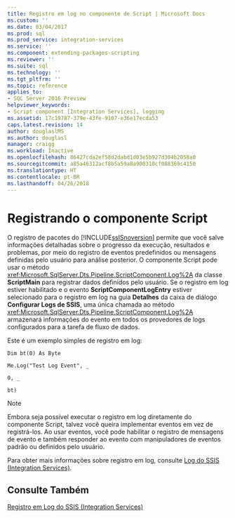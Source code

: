 ```yaml
---
title: Registro em log no componente de Script | Microsoft Docs
ms.custom: ''
ms.date: 03/04/2017
ms.prod: sql
ms.prod_service: integration-services
ms.service: ''
ms.component: extending-packages-scripting
ms.reviewer: ''
ms.suite: sql
ms.technology: ''
ms.tgt_pltfrm: ''
ms.topic: reference
applies_to:
- SQL Server 2016 Preview
helpviewer_keywords:
- Script component [Integration Services], logging
ms.assetid: 17c19787-379e-43fe-9107-e36e17ecda53
caps.latest.revision: 14
author: douglaslMS
ms.author: douglasl
manager: craigg
ms.workload: Inactive
ms.openlocfilehash: 86427cda2ef58d2dabd1d03e5b927d304b2058a0
ms.sourcegitcommit: a85a46312acf8b5a59a8a900310cf088369c4150
ms.translationtype: HT
ms.contentlocale: pt-BR
ms.lasthandoff: 04/26/2018
---
```

# <a name="logging-in-the-script-component"></a>Registrando o componente Script
  O registro de pacotes do [!INCLUDE[ssISnoversion](../../../includes/ssisnoversion-md.md)] permite que você salve informações detalhadas sobre o progresso da execução, resultados e problemas, por meio do registro de eventos predefinidos ou mensagens definidas pelo usuário para análise posterior. O componente Script pode usar o método <xref:Microsoft.SqlServer.Dts.Pipeline.ScriptComponent.Log%2A> da classe **ScriptMain** para registrar dados definidos pelo usuário. Se o registro em log estiver habilitado e o evento **ScriptComponentLogEntry** estiver selecionado para o registro em log na guia **Detalhes** da caixa de diálogo **Configurar Logs de SSIS**, uma única chamada ao método <xref:Microsoft.SqlServer.Dts.Pipeline.ScriptComponent.Log%2A> armazenará informações do evento em todos os provedores de logs configurados para a tarefa de fluxo de dados.  
  
 Este é um exemplo simples de registro em log:  
  
 `Dim bt(0) As Byte`  
  
 `Me.Log("Test Log Event", _`  
  
 `0, _`  
  
 `bt)`  
  
> [!NOTE]  
>  Embora seja possível executar o registro em log diretamente do componente Script, talvez você queira implementar eventos em vez de registrá-los. Ao usar eventos, você pode habilitar o registro de mensagens de evento e também responder ao evento com manipuladores de eventos padrão ou definidos pelo usuário.  
  
 Para obter mais informações sobre registro em log, consulte [Log do SSIS &#40;Integration Services&#41;](../../../integration-services/performance/integration-services-ssis-logging.md).  
  
## <a name="see-also"></a>Consulte Também  
 [Registro em Log do SSIS &#40;Integration Services&#41;](../../../integration-services/performance/integration-services-ssis-logging.md)  
  
  
